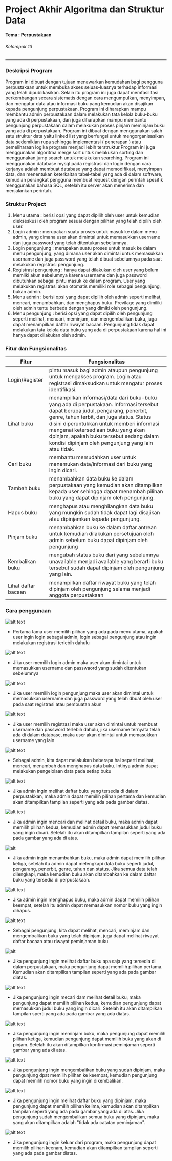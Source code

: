 #  Project Akhir Algoritma dan Struktur Data
#### Tema : Perpustakaan
###### Kelompok 13
---
### Deskripsi Program
Program ini dibuat dengan tujuan menawarkan kemudahan bagi pengguna perpustakaan untuk membuka akses seluas-luasnya terhadap informasi yang telah dipublikasikan. Selain itu program ini juga dapat memfasilitasi perkembangan secara sistematis dengan cara mengumpulkan, menyimpan, dan mengatur data atau informasi buku yang kemudian akan disajikan kepada pengunjung perpustakaan.
Program ini diharapkan mampu membantu admin perpustakaan dalam melakukan tata kelola buku-buku yang ada di perpustakaan, dan juga diharapkan mampu membantu pengunjung perpustakaan dalam melakukan proses pinjam meminjam buku yang ada di perpustakaan.
Program ini dibuat dengan menggunakan salah satu struktur data yaitu linked list yang berfungsi untuk mengorganisasikan data sedemikian rupa sehingga implementasi ( penerapan ) atau pemeliharaan logika program menjadi lebih terstruktur.Program ini juga menggunakan algoritma merge sort untuk melakukan sorting dan menggunakan jump search untuk melakukan searching.
Program ini menggunakan database mysql pada registrasi dan login dengan cara kerjanya adalah membuat database yang dapat memodifikasi, menyimpan data, dan menentukan keterkaitan tabel-tabel yang ada di dalam software, kemudian perangkat pengguna membuat request dengan perintah spesifik menggunakan bahasa SQL, setelah itu server akan menerima dan menjalankan perintah.

### Struktur Project
1. Menu utama : berisi opsi yang dapat dipilih oleh user untuk kemudian diekseskusi oleh program sesuai dengan pilihan yang telah dipilih oleh user.
2. Login admin : merupakan suatu proses untuk masuk ke dalam menu admin, yang dimana user akan dimintai untuk memasukkan username dan juga password yang telah ditentukan sebelumnya.
3. Login pengunjung : merupakan suatu proses untuk masuk ke dalam menu pengunjung, yang dimana user akan dimintai untuk memasukkan username dan juga password yang telah dibuat sebelumnya pada saat melakukan registrasi pengunjung. 
4. Registrasi pengunjung : hanya dapat dilakukan oleh user yang belum memliki akun sebelumnya karena username dan juga password dibutuhkan sebagai pintu masuk ke dalam program. User yang melakukan registrasi akan otomatis memiliki role sebagai pengunjung, bukan admin.
5. Menu admin : berisi opsi yang dapat dipilih oleh admin seperti melihat, mencari, menambahkan, dan menghapus buku. Previlage yang dimiliki oleh admin tentu berbeda dengan yang dimiki oleh pengunjung.
6. Menu pengunjung : berisi opsi yang dapat dipilih oleh pengunjung seperti melihat, mencari, meminjam, dan mengembalikan buku, juga dapat menampilkan daftar riwayat  bacaan. Pengunjung tidak dapat melakukan tata kelola data buku yang ada di perpustakaan karena hal ini hanya dapat dilakukan oleh admin.

### Fitur dan Fungsionalitas
| Fitur | Fungsionalitas |
| ------ | ------ |
| Login/Register | pintu masuk bagi admin ataupun pengunjung untuk mengakses program. Login atau registrasi dimaksudkan untuk mengatur proses identifikasi. |
| Lihat buku | menampilkan informasi/data dari buku-buku yang ada di perpustakaan. Informasi tersebut dapat berupa judul, pengarang, penerbit, genre, tahun terbit, dan juga status. Status disini diperuntukkan untuk memberi informasi mengenai ketersediaan buku yang akan dpinjam, apakah buku tersebut sedang dalam kondisi dipinjam oleh pengunjung yang lain atau tidak. | 
| Cari buku | membantu memudahkan user untuk menemukan data/informasi dari buku yang ingin dicari. |
| Tambah buku | menambahkan data buku ke dalam  perpustakaan yang kemudian akan ditampilkan kepada user sehingga dapat menambah pilihan buku yang dapat dipinjam oleh pengunjung. |
| Hapus buku | menghapus atau menghilangkan data buku yang mungkin sudah tidak dapat lagi disajikan atau dipinjamkan kepada pengunjung. |
| Pinjam buku | menambahkan buku ke dalam daftar antrean untuk kemudian dilakukan persetujuan oleh admin sebelum buku dapat dipinjam oleh pengunjung |
| Kembalikan buku | mengubah status buku dari yang sebelumnya unavailable menjadi available yang berarti buku tersebut sudah dapat dipinjam oleh pengunjung yang lain. |
| Lihat daftar bacaan | menampilkan daftar riwayat buku yang telah dipinjam oleh pengunjung selama menjadi anggota perpustakaan |

### Cara penggunaan
![alt text](https://github.com/KELOMPOK-13-ASD/Project-Akhir_Kelompok-13/blob/master/Menu%20Utama.png?raw=true)
- Pertama tama user memilih pilihan yang ada pada menu utama, apakah user ingin login sebagai admin, login sebagai pengunjung atau ingin melakukan registrasi terlebih dahulu

![alt text](https://github.com/KELOMPOK-13-ASD/Project-Akhir_Kelompok-13/blob/master/Username%20Admin.png?raw=true)
- Jika user memilih login admin maka user akan dimintai untuk memasukkan username dan passwaord yang sudah ditentukan sebelumnya

![alt text](https://github.com/KELOMPOK-13-ASD/Project-Akhir_Kelompok-13/blob/master/Username%20Pengunjung.png?raw=true)
- Jika user memilih login pengunjung maka user akan dimintai untuk memasukkan username dan juga password yang telah dbuat oleh user pada saat registrasi atau pembuatan akun

![alt text](https://github.com/KELOMPOK-13-ASD/Project-Akhir_Kelompok-13/blob/master/Registrasi.png?raw=true)
- Jika user memilih registrasi maka user akan  dimintai untuk membuat username dan password terlebih dahulu, jika username ternyata telah ada di dalam database, maka user akan dimintai untuk memasukkan username yang lain

![alt text](https://github.com/KELOMPOK-13-ASD/Project-Akhir_Kelompok-13/blob/master/Menu%20Admin.png?raw=true)
- Sebagai admin, kita dapat melakukan beberapa hal seperti melihat, mencari, menambah dan menghapus data buku. Intinya admin dapat melakukan pengelolaan data pada setiap buku

![alt text](https://github.com/KELOMPOK-13-ASD/Project-Akhir_Kelompok-13/blob/master/Pilihan%201%20(Admin).png?raw=true)
- Jika admin ingin melihat daftar buku yang tersedia di dalam perpustakkan, maka admin dapat memilih pilihan pertama dan kemudian akan ditampilkan tampilan seperti yang ada pada gambar diatas.

![alt text](https://github.com/KELOMPOK-13-ASD/Project-Akhir_Kelompok-13/blob/master/Pilihan%202%20(Admin).png?raw=true)
- Jika admin ingin mencari dan melihat detail buku, maka admin dapat memilih pilihan kedua, kemudian admin dapat memasukkan judul buku yang ingin dicari. Setelah itu akan ditampilkan tampilan seperti yang ada pada gambar yang ada di atas.

![alt](https://github.com/KELOMPOK-13-ASD/Project-Akhir_Kelompok-13/blob/master/Pilihan%203%20(Admin).png?raw=true)
- Jika admin ingin menambahkan buku, maka admin dapat memilih pilihan ketiga, setelah itu admin dapat melengkapi data buku seperti judul, pengarang, penerbit, genre, tahun dan status. Jika semua data telah dilengkapi, maka kemudian buku akan ditambahkan ke dalam daftar buku yang tersedia di perpustakaan.

![alt text](https://github.com/KELOMPOK-13-ASD/Project-Akhir_Kelompok-13/blob/master/Pilihan%204%20(Admin).png?raw=true)
- Jika admin ingin menghapus buku, maka admin dapat memilih pilihan keempat, setelah itu admin dapat memasukkan nomor buku yang ingin dihapus.

![alt text](https://github.com/KELOMPOK-13-ASD/Project-Akhir_Kelompok-13/blob/master/Menu%20User.png?raw=true)
- Sebagai pengunjung, kita dapat melihat, mencari, meminjam dan mengembalikan buku yang telah dipinjam, juga dapat melihat riwayat daftar bacaan atau riwayat peminjaman buku.

![alt](https://github.com/KELOMPOK-13-ASD/Project-Akhir_Kelompok-13/blob/master/Pilihan%201%20(User).png?raw=true)
- Jika pengunjung ingin melihat daftar buku apa saja yang tersedia di dalam perpustakaan, maka pengunjung dapat memilih pilihan pertama. Kemudian akan ditampilkan tampilan seperti yang ada pada gambar diatas.

![alt text](https://github.com/KELOMPOK-13-ASD/Project-Akhir_Kelompok-13/blob/master/Pilihan%202%20(User).png?raw=true)
- Jika pengunjung ingin mecari dam melihat detail buku, maka pengunjung dapat memilih pilihan kedua, kemudian pengunjung dapat memasukkan judul buku yang ingin dicari. Setelah itu akan ditampilkan tampilan sperti yang ada pada gambar yang ada diatas.

![alt text](https://github.com/KELOMPOK-13-ASD/Project-Akhir_Kelompok-13/blob/master/Pilihan%203%20(User)%20(2).png?raw=true)
- Jika pengunjung ingin meminjam buku, maka pengunjung dapat memilih pilihan ketiga, kemudian pengunjung dapat memilih buku yang akan di pinjam. Setelah itu akan ditampilkan konfirmasi peminjaman seperti gambar yang ada di atas.

![alt text](https://github.com/KELOMPOK-13-ASD/Project-Akhir_Kelompok-13/blob/master/Pilihan%204%20(User).png?raw=true)
- Jika pengunjung ingin mengembalikan buku yang sudah dipinjam, maka pengunjung dpat memilih pilihan ke keempat, kemudian pengunjung dapat memilih nomor buku yang ingin dikembalikan.

![alt text](https://github.com/KELOMPOK-13-ASD/Project-Akhir_Kelompok-13/blob/master/Pilihan%205%20(User)%20(2).png?raw=true)
- Jika pengunjung ingin melihat daftar buku yang dipinjam, maka pengunjung dapat memilih pilihan kelima, kemudian akan ditampilkan tampilan seperti yang ada pada gambar yang ada di atas. Jika pengunjung sudah mengembalikan semua buku yang dipinjam, maka yang akan ditampilkan adalah "tidak ada catatan peminjaman".

![alt text](https://github.com/KELOMPOK-13-ASD/Project-Akhir_Kelompok-13/blob/master/Pilihan%206%20(User).png?raw=true)
- Jika pengunjung ingin keluar dari program, maka pengunjung dapat memilih pilihan keenam, kemudian akan ditampilkan tampilan seperti yang ada pada gambar diatas.

